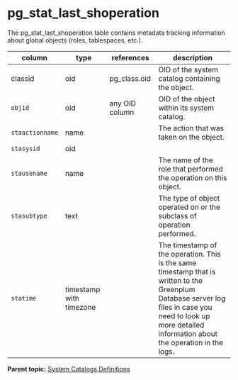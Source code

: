 # pg\_stat\_last\_shoperation 

The pg\_stat\_last\_shoperation table contains metadata tracking information about global objects \(roles, tablespaces, etc.\).

|column|type|references|description|
|------|----|----------|-----------|
|classid|oid|pg\_class.oid|OID of the system catalog containing the object.|
|`objid`|oid|any OID column|OID of the object within its system catalog.|
|`staactionname`|name| |The action that was taken on the object.|
|`stasysid`|oid| | |
|`stausename`|name| |The name of the role that performed the operation on this object.|
|`stasubtype`|text| |The type of object operated on or the subclass of operation performed.|
|`statime`|timestamp with timezone| |The timestamp of the operation. This is the same timestamp that is written to the Greenplum Database server log files in case you need to look up more detailed information about the operation in the logs.|

**Parent topic:** [System Catalogs Definitions](../system_catalogs/catalog_ref-html.html)

